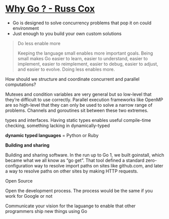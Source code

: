# [Why Go ? - Russ Cox](https://www.youtube.com/watch?v=XvZOdpd_9tc)

- Go is designed to solve concurrency problems that pop it on could environment
- Just enough to you build your own custom solutions

> Do less enable more
>
> Keeping the language small enables more important goals. Being small makes Go easier to learn, easier to understand, easier to implement, easier to reimplement, easier to debug, easier to adjust, and easier to evolve. Doing less enables more.
>

How should we structure and coordinate concurrent and parallel computations?

Mutexes and condition variables are very general but so low-level that they’re difficult to use correctly. Parallel execution frameworks like OpenMP are so high-level that they can only be used to solve a narrow range of problems. Channels and goroutines sit between these two extremes.

types and interfaces. Having static types enables useful compile-time checking, something lacking in dynamically-typed

**dynamic typed languages** = Python or Ruby

**Building and sharing**


Building and sharing software. In the run up to Go 1, we built goinstall, which became what we all know as “go get”. That tool defined a standard zero-configuration way to resolve import paths on sites like github.com, and later a way to resolve paths on other sites by making HTTP requests.

Open Source

Open the development process. The process would be the same if you work for Google or not

Communicate your vision for the laguange to enable that other programmers ship new things using Go
